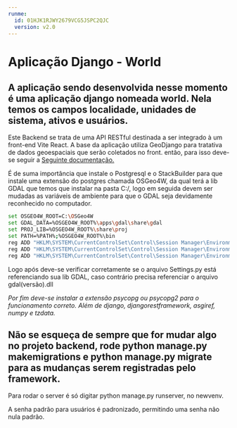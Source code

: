 ```yaml
---
runme:
  id: 01HJK1RJWY2679VCG5JSPC2QJC
  version: v2.0
---
```


# Aplicação Django - World

## A aplicação sendo desenvolvida nesse momento é uma aplicação django nomeada world. Nela temos os campos localidade, unidades de sistema, ativos e usuários.

<p>Este Backend se trata de uma API RESTful destinada a ser integrado à um front-end Vite React. A base da aplicação utiliza GeoDjango para tratativa de dados geoespaciais que serão coletados no front. então, para isso deve-se seguir a <a href='https://docs.djangoproject.com/en/4.2/ref/contrib/gis/'>Seguinte documentação.</a></p>

<p>É de suma importância que instale o Postgresql e o StackBuilder para que instale uma extensão do postgres chamada OSGeo4W, da qual terá a lib GDAL que temos que instalar na pasta C:/, logo em seguida devem ser mudadas as variáveis de ambiente para que o GDAL seja devidamente reconhecido no computador.</p>

```sh {"id":"01HJK1RJWY2679VCG5JRC9VVCJ"}
set OSGEO4W_ROOT=C:\OSGeo4W
set GDAL_DATA=%OSGEO4W_ROOT%\apps\gdal\share\gdal
set PROJ_LIB=%OSGEO4W_ROOT%\share\proj
set PATH=%PATH%;%OSGEO4W_ROOT%\bin
reg ADD "HKLM\SYSTEM\CurrentControlSet\Control\Session Manager\Environment" /v Path /t REG_EXPAND_SZ /f /d "%PATH%"
reg ADD "HKLM\SYSTEM\CurrentControlSet\Control\Session Manager\Environment" /v GDAL_DATA /t REG_EXPAND_SZ /f /d "%GDAL_DATA%"
reg ADD "HKLM\SYSTEM\CurrentControlSet\Control\Session Manager\Environment" /v PROJ_LIB /t REG_EXPAND_SZ /f /d "%PROJ_LIB%"


```

<p>Logo após deve-se verificar corretamente se o arquivo Settings.py está referenciando sua lib GDAL, caso contrário precisa referenciar o arquivo gdal(versão).dll</p>
<i>Por fim deve-se instalar a extensão psycopg ou psycopg2 para o funcionamento correto. Além de django, djangorestframework, asgiref, numpy e tzdata.</i>

## Não se esqueça de sempre que for mudar algo no projeto backend, rode python manage.py makemigrations e python manage.py migrate para as mudanças serem registradas pelo framework.

Para rodar o server é só digitar python manage.py runserver, no newvenv.

A senha padrão para usuários é padronizado, permitindo uma senha não nula padrão.